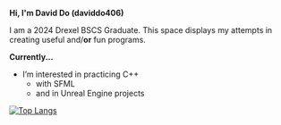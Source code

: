 
**Hi, I'm David Do (daviddo406)**

I am a 2024 Drexel BSCS Graduate. This space displays my attempts in creating useful and/**or** fun programs.

**Currently...**

- I’m interested in practicing C++
  - with SFML
  - and in Unreal Engine projects


[![Top Langs](https://github-readme-stats.vercel.app/api/top-langs/?username=daviddo406&hide=cmake&theme=holi&card_width=900)](https://github.com/anuraghazra/github-readme-stats)
